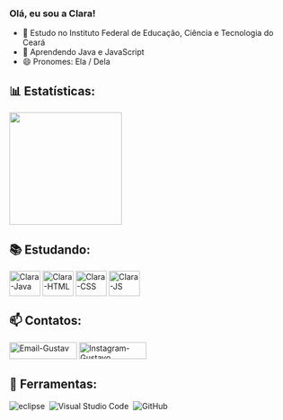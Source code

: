 ### Olá, eu sou a Clara!

- 🔭 Estudo no Instituto Federal de Educação, Ciência e Tecnologia do Ceará
- 🌱 Aprendendo Java e JavaScript
- 😄 Pronomes: Ela / Dela
  
## 📊 Estatísticas:
<div>
<a href="https://github.com/ClaraRibeiro09/github-readme-stats">
  <img height=200 align="center" src="https://github-readme-stats.vercel.app/api?username=ClaraRibeiro09&show_icons=true&theme=tokyonight"/>
</a>
<div/>

## 📚 Estudando:
  <img align="center" alt="Clara-Java" height="45" width="55" src="https://cdn.jsdelivr.net/gh/devicons/devicon/icons/java/java-original.svg" />
  <img align="center" alt="Clara-HTML" height="45" width="55" src="https://cdn.jsdelivr.net/gh/devicons/devicon/icons/html5/html5-original.svg" />
  <img align="center" alt="Clara-CSS" height="45" width="55" src="https://cdn.jsdelivr.net/gh/devicons/devicon/icons/css3/css3-original.svg" />
  <img align= "center" alt="Clara-JS" height="45" width="55" src="https://cdn.jsdelivr.net/gh/devicons/devicon/icons/javascript/javascript-plain.svg" />
  

## 📫 Contatos:

  <a target="_blank" href="mailto:mariaclara141207@gmail.com"> <img height="30" width="120" alt="Email-Gustav" src="https://img.shields.io/badge/Gmail-D14836?style=for-the-        badge&logo=gmail&logoColor=white"/></a>
  <a target="_blank" href="https://www.instagram.com/_clarinharibeirosz_/"> <img height="30" width="120" alt="Instagram-Gustavo" src="https://img.shields.io/badge/Instagram-E4405F?style=for-the-badge&logo=instagram&logoColor=white"/></a> 
  

## 🔧 Ferramentas:
![eclipse](https://img.shields.io/badge/Eclipse-0D1117?style=for-the-badge&logo=eclipse&logoColor=roxo)&nbsp;
![Visual Studio Code](https://img.shields.io/badge/Visual_Studio_Code-0D1117?style=for-the-badge&logo=visual%20studio%20code&logoColor=blue)&nbsp;
![GitHub](https://img.shields.io/badge/-GitHub-0D1117?style=for-the-badge&logo=github&labelColor=14354C)&nbsp;


</div>
  

<!--
**ClaraRibeiro09/ClaraRibeiro09** is a ✨ _special_ ✨ repository because its `README.md` (this file) appears on your GitHub profile.

Here are some ideas to get you started:

- 🔭 Estudo do Instituto Federal de Educação, Ciência e Tecnologia do Ceará
- 🌱 Aprendendo Java e JavaScript

-->
